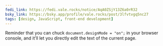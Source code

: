 ```yaml
---
fedi_link: https://fedi.vale.rocks/notice/AqA0ZSjY13Z6a0rR32
bsky_link: https://bsky.app/profile/vale.rocks/post/3lfvtvgq5nc27
tags: [design, JavaScript, front-end development]
---
```


Reminder that you can chuck `document.designMode = "on";` in your browser console, and it’ll let you directly edit the text of the current page.
